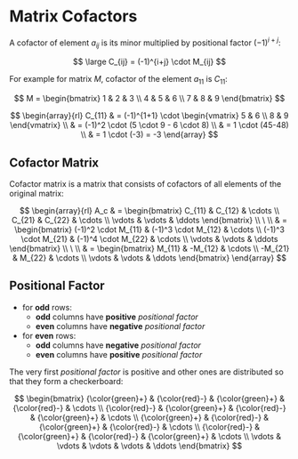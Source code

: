 # Matrix Cofactors

A cofactor of element $a_{ij}$ is its minor multiplied by positional factor $(-1)^{i+j}$:

$$
\large
C_{ij} = (-1)^{i+j} \cdot M_{ij}
$$

For example for matrix $M$, cofactor of the element $a_{11}$ is $C_{11}$:


$$
M = \begin{bmatrix}
1 & 2 & 3
\\
4 & 5 & 6
\\
7 & 8 & 9
\end{bmatrix}
$$

$$
\begin{array}{rl}
C_{11} & = (-1)^{1+1} \cdot \begin{vmatrix}
5 & 6
\\
8 & 9
\end{vmatrix}
\\
& = (-1)^2 \cdot (5 \cdot 9 - 6 \cdot 8)
\\
& = 1 \cdot (45-48)
\\
& = 1 \cdot (-3) = -3
\end{array}
$$

## Cofactor Matrix 
Cofactor matrix is a matrix that consists of cofactors of all elements of the original matrix:

$$
\begin{array}{rl}
A_c & = \begin{bmatrix}
C_{11} & C_{12} & \cdots
\\
C_{21} & C_{22} & \cdots
\\
\vdots & \vdots & \ddots
\end{bmatrix}
\\
\ 
\\
& = \begin{bmatrix}
(-1)^2 \cdot M_{11} & (-1)^3 \cdot M_{12} & \cdots
\\
(-1)^3 \cdot M_{21} & (-1)^4 \cdot M_{22} & \cdots
\\
\vdots & \vdots & \ddots
\end{bmatrix}
\\
\ 
\\
& = \begin{bmatrix}
M_{11} & -M_{12} & \cdots
\\
-M_{21} & M_{22} & \cdots
\\
\vdots & \vdots & \ddots
\end{bmatrix}
\end{array}
$$

## Positional Factor

- for **odd** rows:
  - **odd** columns have **positive** _positional factor_
  - **even** columns have **negative** _positional factor_
- for **even** rows:
  - **odd** columns have **negative** _positional factor_
  - **even** columns have **positive** _positional factor_

 The very first _positional factor_ is positive and other ones are distributed so that they form a checkerboard:
 
 $$
 \begin{bmatrix}
 {\color{green}+} & {\color{red}-} &  {\color{green}+} & {\color{red}-} & \cdots
 \\
{\color{red}-} &  {\color{green}+} & {\color{red}-} & {\color{green}+} & \cdots
\\
 {\color{green}+} & {\color{red}-} &  {\color{green}+} & {\color{red}-} & \cdots
 \\
 {\color{red}-} &  {\color{green}+} & {\color{red}-} & {\color{green}+} & \cdots
 \\
 \vdots & \vdots & \vdots & \vdots & \ddots
 \end{bmatrix}
 $$


